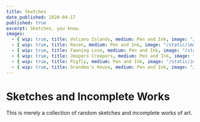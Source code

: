 ```yaml
---
title: Sketches
date_published: 2020-04-17
published: true
excerpt: Sketches, you know.
images:
  - { wip: true, title: Volcano Islands, medium: Pen and Ink, image: "/static/images/Volcano Islands_Pen and Ink.jpg" }
  - { wip: true, title: Raven, medium: Pen and Ink, image: "/static/images/Raven_ Ink Sketch.png" }
  - { wip: true, title: Fawning Love, medium: Pen and Ink, image: "/static/images/Fawning Love_ Ink Sketch.png" }
  - { wip: true, title: Jeepers Creepers, medium: Pen and Ink, image: "/static/images/Jeepers Creepers_Ink Sketch.PNG" }
  - { wip: true, title: Pigfly, medium: Pen and Ink, image: "/static/images/Pigfly_ Ink Sketch.PNG" }
  - { wip: true, title: Grandma's House, medium: Pen and Ink, image: "/static/images/Grandma's House_Pen and Ink.jpg" }
---
```


# Sketches and Incomplete Works

This is merely a collection of random  sketches and incomplete works of art.
